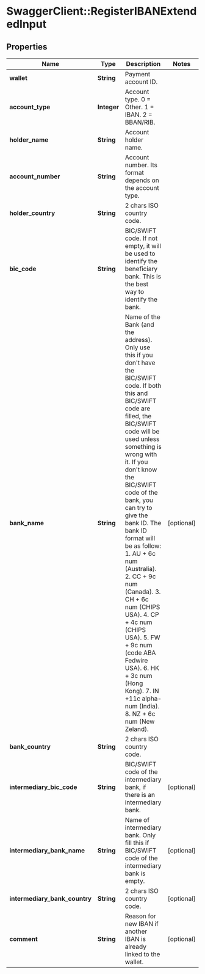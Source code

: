 # SwaggerClient::RegisterIBANExtendedInput

## Properties
Name | Type | Description | Notes
------------ | ------------- | ------------- | -------------
**wallet** | **String** | Payment account ID. | 
**account_type** | **Integer** | Account type.  0 &#x3D; Other.  1 &#x3D; IBAN.  2 &#x3D; BBAN/RIB. | 
**holder_name** | **String** | Account holder name. | 
**account_number** | **String** | Account number. Its format depends on the account type. | 
**holder_country** | **String** | 2 chars ISO country code. | 
**bic_code** | **String** | BIC/SWIFT code.  If not empty, it will be used to identify the beneficiary bank. This is the best way to identify the bank. | 
**bank_name** | **String** | Name of the Bank (and the address). Only use this if you don&#39;t have the BIC/SWIFT code.  If both this and BIC/SWIFT code are filled, the BIC/SWIFT code will be used unless something is wrong with it.  If you don&#39;t know the BIC/SWIFT code of the bank, you can try to give the bank ID.   The bank ID format will be as follow:  1. AU + 6c num (Australia).  2. CC + 9c num (Canada).  3. CH + 6c num (CHIPS USA).  4. CP + 4c num (CHIPS USA).  5. FW + 9c num (code ABA Fedwire USA).  6. HK + 3c num (Hong Kong).  7. IN +11c alpha-num (India).  8. NZ + 6c num (New Zeland). | [optional] 
**bank_country** | **String** | 2 chars ISO country code. | 
**intermediary_bic_code** | **String** | BIC/SWIFT code of the intermediary bank, if there is an intermediary bank. | [optional] 
**intermediary_bank_name** | **String** | Name of intermediary bank. Only fill this if BIC/SWIFT code of the intermediary bank is empty. | [optional] 
**intermediary_bank_country** | **String** | 2 chars ISO country code. | [optional] 
**comment** | **String** | Reason for new IBAN if another IBAN is already linked to the wallet. | [optional] 


